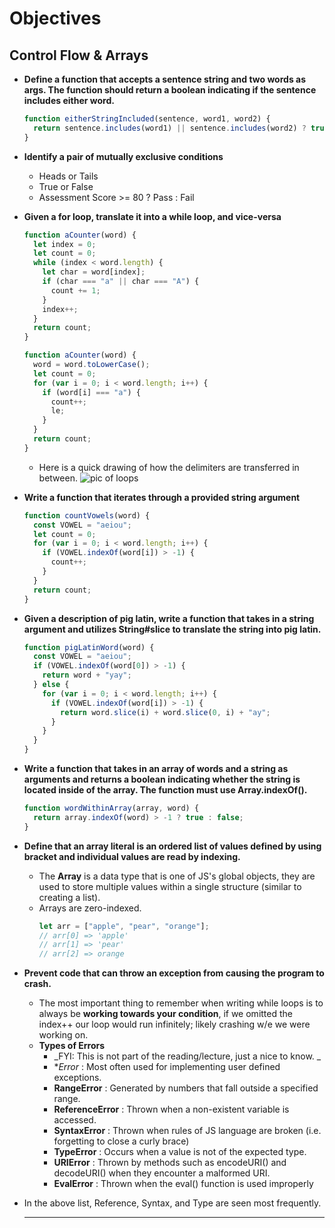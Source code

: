 # **Objectives**

## **Control Flow & Arrays**

- **Define a function that accepts a sentence string and two words as args. The function should return a boolean indicating if the sentence includes either word.**

  ```js
  function eitherStringIncluded(sentence, word1, word2) {
    return sentence.includes(word1) || sentence.includes(word2) ? true : false;
  }
  ```

- **Identify a pair of mutually exclusive conditions**

  - Heads or Tails
  - True or False
  - Assessment Score >= 80 ? Pass : Fail

- **Given a for loop, translate it into a while loop, and vice-versa**

  ```js
  function aCounter(word) {
    let index = 0;
    let count = 0;
    while (index < word.length) {
      let char = word[index];
      if (char === "a" || char === "A") {
        count += 1;
      }
      index++;
    }
    return count;
  }

  function aCounter(word) {
    word = word.toLowerCase();
    let count = 0;
    for (var i = 0; i < word.length; i++) {
      if (word[i] === "a") {
        count++;
        le;
      }
    }
    return count;
  }
  ```

  - Here is a quick drawing of how the delimiters are transferred in between.
    ![pic of loops](https://cdn.discordapp.com/attachments/222504021074640898/732675607657316362/image0.jpg)

- **Write a function that iterates through a provided string argument**

  ```js
  function countVowels(word) {
    const VOWEL = "aeiou";
    let count = 0;
    for (var i = 0; i < word.length; i++) {
      if (VOWEL.indexOf(word[i]) > -1) {
        count++;
      }
    }
    return count;
  }
  ```

- **Given a description of pig latin, write a function that takes in a string argument and utilizes String#slice to translate the string into pig latin.**
  ```js
  function pigLatinWord(word) {
    const VOWEL = "aeiou";
    if (VOWEL.indexOf(word[0]) > -1) {
      return word + "yay";
    } else {
      for (var i = 0; i < word.length; i++) {
        if (VOWEL.indexOf(word[i]) > -1) {
          return word.slice(i) + word.slice(0, i) + "ay";
        }
      }
    }
  }
  ```
- **Write a function that takes in an array of words and a string as arguments and returns a boolean indicating whether the string is located inside of the array. The function must use Array.indexOf().**

  ```js
  function wordWithinArray(array, word) {
    return array.indexOf(word) > -1 ? true : false;
  }
  ```

- **Define that an array literal is an ordered list of values defined by using bracket and individual values are read by indexing.**

  - The **Array** is a data type that is one of JS's global objects, they are used to store multiple values within a single structure (similar to creating a list).
  - Arrays are zero-indexed.
    ```js
    let arr = ["apple", "pear", "orange"];
    // arr[0] => 'apple'
    // arr[1] => 'pear'
    // arr[2] => orange
    ```

- **Prevent code that can throw an exception from causing the program to crash.**
  - The most important thing to remember when writing while loops is to always be **working towards your condition**, if we omitted the index++ our loop would run infinitely; likely crashing w/e we were working on.
  - **Types of Errors**
    - _FYI: This is not part of the reading/lecture, just a nice to know. _
    - \*_Error_ : Most often used for implementing user defined exceptions.
    - **RangeError** : Generated by numbers that fall outside a specified range.
    - **ReferenceError** : Thrown when a non-existent variable is accessed.
    - **SyntaxError** : Thrown when rules of JS language are broken (i.e. forgetting to close a curly brace)
    - **TypeError** : Occurs when a value is not of the expected type.
    - **URIError** : Thrown by methods such as encodeURI() and decodeURI() when they encounter a malformed URI.
    - **EvalError** : Thrown when the eval() function is used improperly

* In the above list, Reference, Syntax, and Type are seen most frequently.

  ---
